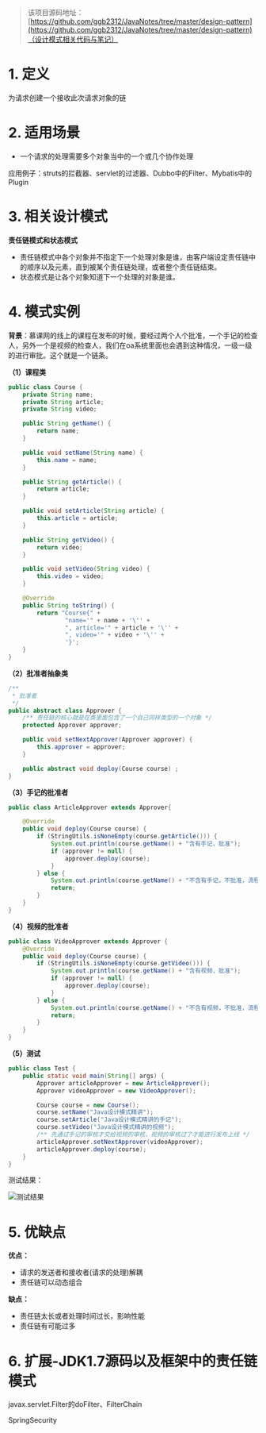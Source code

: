 > 该项目源码地址：[https://github.com/ggb2312/JavaNotes/tree/master/design-pattern](https://github.com/ggb2312/JavaNotes/tree/master/design-pattern)（设计模式相关代码与笔记）

# 1. 定义

为请求创建一个接收此次请求对象的链

# 2. 适用场景

- 一个请求的处理需要多个对象当中的一个或几个协作处理

应用例子：struts的拦截器、servlet的过滤器、Dubbo中的Filter、Mybatis中的Plugin

# 3. 相关设计模式

**责任链模式和状态模式**
- 责任链模式中各个对象并不指定下一个处理对象是谁，由客户端设定责任链中的顺序以及元素，直到被某个责任链处理，或者整个责任链结束。
- 状态模式是让各个对象知道下一个处理的对象是谁。

# 4. 模式实例

**背景**：慕课网的线上的课程在发布的时候，要经过两个人个批准，一个手记的检查人，另外一个是视频的检查人，我们在oa系统里面也会遇到这种情况，一级一级的进行审批。这个就是一个链条。

**（1）课程类**

```java
public class Course {
    private String name;
    private String article;
    private String video;

    public String getName() {
        return name;
    }

    public void setName(String name) {
        this.name = name;
    }

    public String getArticle() {
        return article;
    }

    public void setArticle(String article) {
        this.article = article;
    }

    public String getVideo() {
        return video;
    }

    public void setVideo(String video) {
        this.video = video;
    }

    @Override
    public String toString() {
        return "Course{" +
                "name='" + name + '\'' +
                ", article='" + article + '\'' +
                ", video='" + video + '\'' +
                '}';
    }
}
```
**（2）批准者抽象类**

```java
/**
 * 批准者
 */
public abstract class Approver {
    /** 责任链的核心就是在类里面包含了一个自己同样类型的一个对象 */
    protected Approver approver;

    public void setNextApprover(Approver approver) {
        this.approver = approver;
    }

    public abstract void deploy(Course course) ;
}
```

**（3）手记的批准者**

```java
public class ArticleApprover extends Approver{

    @Override
    public void deploy(Course course) {
        if (StringUtils.isNoneEmpty(course.getArticle())) {
            System.out.println(course.getName() + "含有手记，批准");
            if (approver != null) {
                approver.deploy(course);
            }
        } else {
            System.out.println(course.getName() + "不含有手记，不批准，流程结束");
            return;
        }
    }
}
```

**（4）视频的批准者**

```java
public class VideoApprover extends Approver {
    @Override
    public void deploy(Course course) {
        if (StringUtils.isNoneEmpty(course.getVideo())) {
            System.out.println(course.getName() + "含有视频，批准");
            if (approver != null) {
                approver.deploy(course);
            }
        } else {
            System.out.println(course.getName() + "不含有视频，不批准，流程结束");
            return;
        }
    }
}
```

**（5）测试**

```java
public class Test {
    public static void main(String[] args) {
        Approver articleApprover = new ArticleApprover();
        Approver videoApprover = new VideoApprover();

        Course course = new Course();
        course.setName("Java设计模式精讲");
        course.setArticle("Java设计模式精讲的手记");
        course.setVideo("Java设计模式精讲的视频");
        /** 先通过手记的审核才交给视频的审核，视频的审核过了才能进行发布上线 */
        articleApprover.setNextApprover(videoApprover);
        articleApprover.deploy(course); 
    }
}
```
测试结果：

![测试结果](https://upload-images.jianshu.io/upload_images/5336514-8dad140203216d3b.png?imageMogr2/auto-orient/strip%7CimageView2/2/w/1240)

# 5. 优缺点

**优点：**

- 请求的发送者和接收者(请求的处理)解耦
- 责任链可以动态组合

**缺点：**

- 责任链太长或者处理时间过长，影响性能
- 责任链有可能过多

# 6. 扩展-JDK1.7源码以及框架中的责任链模式

javax.servlet.Filter的doFilter、FilterChain

SpringSecurity
